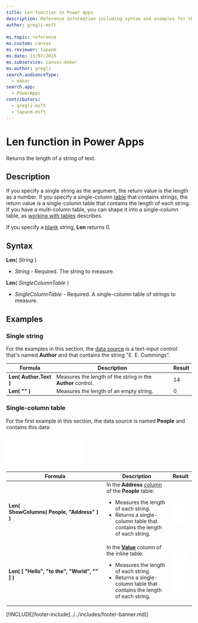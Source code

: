 ```yaml
---
title: Len function in Power Apps
description: Reference information including syntax and examples for the Len function in Power Apps.
author: gregli-msft

ms.topic: reference
ms.custom: canvas
ms.reviewer: tapanm
ms.date: 11/07/2015
ms.subservice: canvas-maker
ms.author: gregli
search.audienceType: 
  - maker
search.app: 
  - PowerApps
contributors:
  - gregli-msft
  - tapanm-msft
---
```

# Len function in Power Apps
Returns the length of a string of text.

## Description
If you specify a single string as the argument, the return value is the length as a number.  If you specify a single-column [table](/power-apps/maker/canvas-apps/working-with-tables) that contains strings, the return value is a single-column table that contains the length of each string. If you have a multi-column table, you can shape it into a single-column table, as [working with tables](/power-apps/maker/canvas-apps/working-with-tables) describes.

If you specify a [blank](function-isblank-isempty.md) string, **Len** returns 0.

## Syntax
**Len**( *String* )

* *String* - Required. The string to measure.

**Len**( *SingleColumnTable* )

* *SingleColumnTable* - Required. A single-column table of strings to measure.

## Examples
### Single string
For the examples in this section, the [data source](/power-apps/maker/canvas-apps/working-with-data-sources) is a text-input control that's named **Author** and that contains the string "E. E. Cummings".

| Formula | Description | Result |
| --- | --- | --- |
| **Len( Author.Text )** |Measures the length of the string in the **Author** control. |14 |
| **Len( "" )** |Measures the length of an empty string. |0 |

### Single-column table
For the first example in this section, the data source is named **People** and contains this data:

![People table.](media/function-len/people-table.png)

| Formula | Description | Result |
| --- | --- | --- |
| **Len( ShowColumns(&nbsp;People,&nbsp;"Address"&nbsp;) )** |In the **Address** [column](/power-apps/maker/canvas-apps/working-with-tables#columns) of the **People** table:<br><ul><li>Measures the length of each string.</li><li>Returns a single-column table that contains the length of each string.</li> | ![Len with ShowColumns.](media/function-len/people-table-len.png) |
| **Len( [ "Hello", "to the", "World", "" ] )** |In the **[Value](function-value.md)** column of the inline table:<br><ul><li>Measures the length of each string.</li><li>Returns a single-column table that contains the length of each string.</li> |![Len with text values.](media/function-len/people-table-len-inline.png) |



[!INCLUDE[footer-include]../../includes/footer-banner.md)]